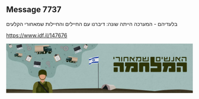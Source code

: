 ## Message 7737

בלעדיהם - המערכה הייתה שונה:
דיברנו עם החיילים והחיילות שמאחורי הקלעים

https://www.idf.il/147676

![Photo](7737/7737_photo.jpg)
